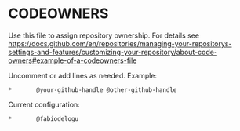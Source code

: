# CODEOWNERS

Use this file to assign repository ownership. For details see  
https://docs.github.com/en/repositories/managing-your-repositorys-settings-and-features/customizing-your-repository/about-code-owners#example-of-a-codeowners-file

Uncomment or add lines as needed. Example:

```
*       @your-github-handle @other-github-handle
```

Current configuration:
```
*       @fabiodelogu
```
